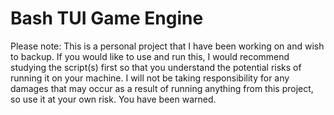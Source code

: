 # Bash TUI Game Engine

Please note: This is a personal project that I have been working on and wish to backup. If you would like to use and run this, I would recommend studying the script(s) first so that you understand the potential risks of running it on your machine. I will not be taking responsibility for any damages that may occur as a result of running anything from this project, so use it at your own risk. You have been warned.
